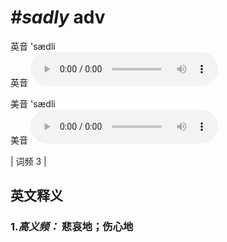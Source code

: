 # ***\#sadly*** adv
英音 'sædli  
英音
<audio src="./media/sadly-B.aac" controls="controls"></audio>

美音 'sædli  
美音
<audio src="./media/sadly.aac" controls="controls"></audio>



| 词频 3 |  

英文释义
---
### 1.*高义频：* **悲哀地；伤心地**  


